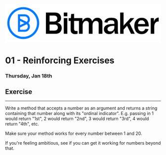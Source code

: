 ![Bitmaker](https://github.com/johncarlolopez/bitmaker-reference/blob/master/bitmakerlogo.svg)
# 01 - Reinforcing Exercises
### Thursday, Jan 18th

## Exercise
___
Write a method that accepts a number as an argument and returns a string containing that number along with its "ordinal indicator". E.g. passing in 1 would return "1st", 2 would return "2nd", 3 would return "3rd", 4 would return "4th", etc.

Make sure your method works for every number between 1 and 20.

If you're feeling ambitious, see if you can get it working for numbers beyond that.
